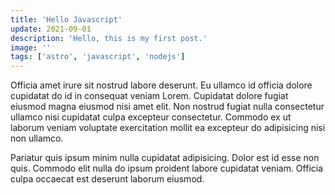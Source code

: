 ```yaml
---
title: 'Hello Javascript'
update: 2021-09-01
description: 'Hello, this is my first post.'
image: ''
tags: ['astro', 'javascript', 'nodejs']
---
```


Officia amet irure sit nostrud labore deserunt. Eu ullamco id officia dolore cupidatat do id in consequat veniam Lorem. Cupidatat dolore fugiat eiusmod magna eiusmod nisi amet elit. Non nostrud fugiat nulla consectetur ullamco nisi cupidatat culpa excepteur consectetur. Commodo ex ut laborum veniam voluptate exercitation mollit ea excepteur do adipisicing nisi non ullamco.

Pariatur quis ipsum minim nulla cupidatat adipisicing. Dolor est id esse non quis. Commodo elit nulla do ipsum proident labore cupidatat veniam. Officia culpa occaecat est deserunt laborum eiusmod.

